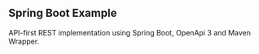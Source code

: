 Spring Boot Example
-------------------

API-first REST implementation using Spring Boot, OpenApi 3 and Maven Wrapper.
